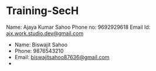 # Training-SecH
Name: Ajaya Kumar Sahoo
Phone no: 9692929618
Email Id: ajx.work.studio.dev@gmail.com

- Name: Biswajit Sahoo
- Phone: 9876543210
- Email: biswajitsahoo87636@gmail.com
- 

